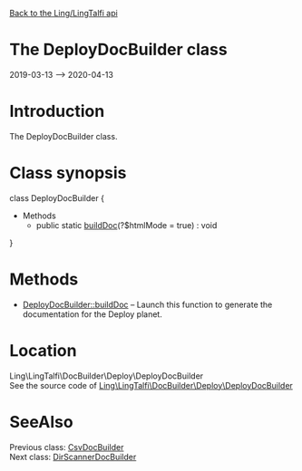 [Back to the Ling/LingTalfi api](https://github.com/lingtalfi/LingTalfi/blob/master/doc/api/Ling/LingTalfi.md)



The DeployDocBuilder class
================
2019-03-13 --> 2020-04-13






Introduction
============

The DeployDocBuilder class.



Class synopsis
==============


class <span class="pl-k">DeployDocBuilder</span>  {

- Methods
    - public static [buildDoc](https://github.com/lingtalfi/LingTalfi/blob/master/doc/api/Ling/LingTalfi/DocBuilder/Deploy/DeployDocBuilder/buildDoc.md)(?$htmlMode = true) : void

}






Methods
==============

- [DeployDocBuilder::buildDoc](https://github.com/lingtalfi/LingTalfi/blob/master/doc/api/Ling/LingTalfi/DocBuilder/Deploy/DeployDocBuilder/buildDoc.md) &ndash; Launch this function to generate the documentation for the Deploy planet.





Location
=============
Ling\LingTalfi\DocBuilder\Deploy\DeployDocBuilder<br>
See the source code of [Ling\LingTalfi\DocBuilder\Deploy\DeployDocBuilder](https://github.com/lingtalfi/LingTalfi/blob/master/DocBuilder/Deploy/DeployDocBuilder.php)



SeeAlso
==============
Previous class: [CsvDocBuilder](https://github.com/lingtalfi/LingTalfi/blob/master/doc/api/Ling/LingTalfi/DocBuilder/Csv/CsvDocBuilder.md)<br>Next class: [DirScannerDocBuilder](https://github.com/lingtalfi/LingTalfi/blob/master/doc/api/Ling/LingTalfi/DocBuilder/DirScanner/DirScannerDocBuilder.md)<br>
